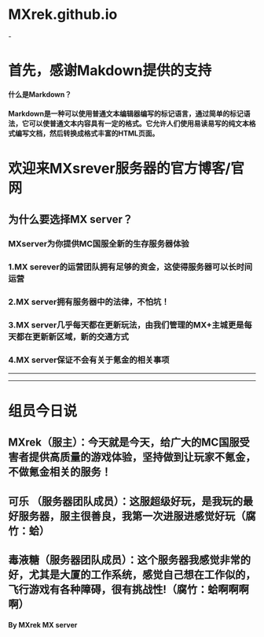 # MXrek.github.io
<!DOCTYPE html> <html lang="zh"> <head> <meta charset="utf-8"/>  -  <link rel="shortcut icon" href="https://www.mdeditor.com/images/logos/favicon.ico" type="image/x-icon"/> </head> <body><h1 id="h1--makdown-"><a name="首先，感谢Makdown提供的支持" class="reference-link"></a><span class="header-link octicon octicon-link"></span>首先，感谢Makdown提供的支持</h1><h4 id="h4--markdown-"><a name="什么是Markdown？" class="reference-link"></a><span class="header-link octicon octicon-link"></span>什么是Markdown？</h4><h4 id="h4-markdown-html-"><a name="Markdown是一种可以使用普通文本编辑器编写的标记语言，通过简单的标记语法，它可以使普通文本内容具有一定的格式。它允许人们使用易读易写的纯文本格式编写文档，然后转换成格式丰富的HTML页面。" class="reference-link"></a><span class="header-link octicon octicon-link"></span>Markdown是一种可以使用普通文本编辑器编写的标记语言，通过简单的标记语法，它可以使普通文本内容具有一定的格式。它允许人们使用易读易写的纯文本格式编写文档，然后转换成格式丰富的HTML页面。</h4><h1 id="h1--mxsrever-"><a name="欢迎来MXsrever服务器的官方博客/官网" class="reference-link"></a><span class="header-link octicon octicon-link"></span>欢迎来MXsrever服务器的官方博客/官网</h1><h2 id="h2--mx-server-"><a name="为什么要选择MX server？" class="reference-link"></a><span class="header-link octicon octicon-link"></span>为什么要选择MX server？</h2><h3 id="h3-mxserver-mc-"><a name="MXserver为你提供MC国服全新的生存服务器体验" class="reference-link"></a><span class="header-link octicon octicon-link"></span>MXserver为你提供MC国服全新的生存服务器体验</h3><h3 id="h3-1-mx-serever-"><a name="1.MX serever的运营团队拥有足够的资金，这使得服务器可以长时间运营" class="reference-link"></a><span class="header-link octicon octicon-link"></span>1.MX serever的运营团队拥有足够的资金，这使得服务器可以长时间运营</h3><h3 id="h3-2-mx-server-"><a name="2.MX server拥有服务器中的法律，不怕坑！" class="reference-link"></a><span class="header-link octicon octicon-link"></span>2.MX server拥有服务器中的法律，不怕坑！</h3><h3 id="h3-3-mx-server-mx-"><a name="3.MX server几乎每天都在更新玩法，由我们管理的MX+主城更是每天都在更新新区域，新的交通方式" class="reference-link"></a><span class="header-link octicon octicon-link"></span>3.MX server几乎每天都在更新玩法，由我们管理的MX+主城更是每天都在更新新区域，新的交通方式</h3><h3 id="h3-4-mx-server-"><a name="4.MX server保证不会有关于氪金的相关事项" class="reference-link"></a><span class="header-link octicon octicon-link"></span>4.MX server保证不会有关于氪金的相关事项</h3><hr> <hr> <h1 id="h1-u7EC4u5458u4ECAu65E5u8BF4"><a name="组员今日说" class="reference-link"></a><span class="header-link octicon octicon-link"></span>组员今日说</h1><h2 id="h2-mxrek-mc-"><a name="MXrek（服主）：今天就是今天，给广大的MC国服受害者提供高质量的游戏体验，坚持做到让玩家不氪金，不做氪金相关的服务！" class="reference-link"></a><span class="header-link octicon octicon-link"></span>MXrek（服主）：今天就是今天，给广大的MC国服受害者提供高质量的游戏体验，坚持做到让玩家不氪金，不做氪金相关的服务！</h2><h2 id="h2--"><a name="可乐 （服务器团队成员）：这服超级好玩，是我玩的最好服务器，服主很善良，我第一次进服进感觉好玩（腐竹：蛤）" class="reference-link"></a><span class="header-link octicon octicon-link"></span>可乐 （服务器团队成员）：这服超级好玩，是我玩的最好服务器，服主很善良，我第一次进服进感觉好玩（腐竹：蛤）</h2><h2 id="h2--"><a name="毒液糖（服务器团队成员）：这个服务器我感觉非常的好，尤其是大厦的工作系统，感觉自己想在工作似的，飞行游戏有各种障碍，很有挑战性!（腐竹：蛤啊啊啊啊）" class="reference-link"></a><span class="header-link octicon octicon-link"></span>毒液糖（服务器团队成员）：这个服务器我感觉非常的好，尤其是大厦的工作系统，感觉自己想在工作似的，飞行游戏有各种障碍，很有挑战性!（腐竹：蛤啊啊啊啊）</h2><h4 id="h4-by-mxrek-mx-server"><a name="By MXrek MX server" class="reference-link"></a><span class="header-link octicon octicon-link"></span>By MXrek MX server</h4></body> </html>
